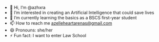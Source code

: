 - 👋 Hi, I’m @azhxra
- 👀 I’m interested in creating an Artificial Intelligence that could save lives
- 🌱 I’m currently learning the basics as a BSCS first-year student
- 📫 How to reach me azelleheartarenas@gmail.com
- 😄 Pronouns: she/her
- ⚡ Fun fact: I want to enter Law School
<!---
azhxra/azhera is a ✨ special ✨ repository because its `README.md` (this file) appears on your GitHub profile.
You can click the Preview link to take a look at your changes.
--->
